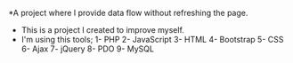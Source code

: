 *A project where I provide data flow without refreshing the page.
* This is a project I created to improve myself.
* I'm using this tools;
1- PHP
2- JavaScript
3- HTML
4- Bootstrap
5- CSS
6- Ajax
7- jQuery
8- PDO
9- MySQL
